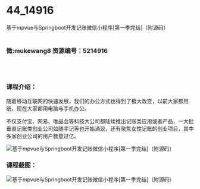 # 44_14916
基于mpvue与Springboot开发记账微信小程序[第一季完结]（附源码）
<br/></br>
<h3>微:mukewang8 资源编号：5214916</h3>
<br/></br>
<h3>课程介绍：</h3>
<p>随着移动互联网的快速发展，我们的办公方式也得到了极大改变，以前大家都用纸，现在大家都用电脑与手机办公。</p>
<p>不仅支付宝、网易、唯品会等科技大公司都陆续推出记账类应用或者产品，一大批垂直记账类创业公司如随手记等也开始涌现，还有聚焦女性记账的创业项目，其中多家创业公司的用户数量过亿。</p>
<p><img src="https://www.ko996.com/wp-content/uploads/img/2020/08/1-47.png" alt="基于mpvue与Springboot开发记账微信小程序[第一季完结]（附源码）"></p>
<div class="info-desc">
<h3>课程截图：</h3>
<p><img src="https://www.ko996.com/wp-content/uploads/img/2020/08/2-45.png" alt="基于mpvue与Springboot开发记账微信小程序[第一季完结]（附源码）"></p>


			
</div>
